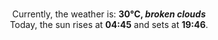 <p  align="center"><br/>Currently, the weather is: <b> 30°C, <i>broken clouds</i></b></br>Today, the sun rises at <b>04:45</b> and sets at <b>19:46</b>.</p>